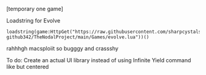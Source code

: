 [temporary one game]

Loadstring for Evolve
```
loadstring(game:HttpGet("https://raw.githubusercontent.com/sharpcystals-github342/TheNodalProject/main/Games/evolve.lua"))()
```

rahhhgh macsploiit so bugggy and crassshy

To do: Create an actual UI library instead of using Infinite Yield command like but centered

